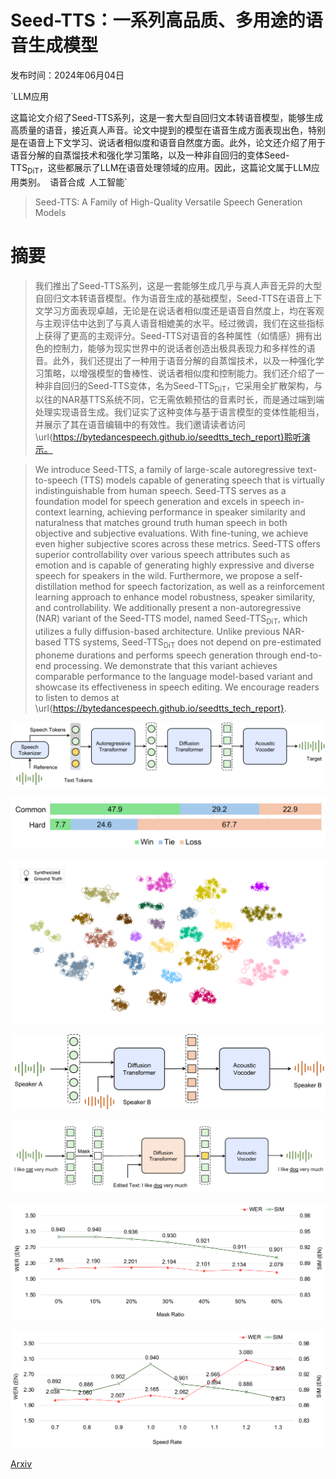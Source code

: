 # Seed-TTS：一系列高品质、多用途的语音生成模型

发布时间：2024年06月04日

`LLM应用

这篇论文介绍了Seed-TTS系列，这是一套大型自回归文本转语音模型，能够生成高质量的语音，接近真人声音。论文中提到的模型在语音生成方面表现出色，特别是在语音上下文学习、说话者相似度和语音自然度方面。此外，论文还介绍了用于语音分解的自蒸馏技术和强化学习策略，以及一种非自回归的变体$\text{Seed-TTS}_\text{DiT}$，这些都展示了LLM在语音处理领域的应用。因此，这篇论文属于LLM应用类别。` `语音合成` `人工智能`

> Seed-TTS: A Family of High-Quality Versatile Speech Generation Models

# 摘要

> 我们推出了Seed-TTS系列，这是一套能够生成几乎与真人声音无异的大型自回归文本转语音模型。作为语音生成的基础模型，Seed-TTS在语音上下文学习方面表现卓越，无论是在说话者相似度还是语音自然度上，均在客观与主观评估中达到了与真人语音相媲美的水平。经过微调，我们在这些指标上获得了更高的主观评分。Seed-TTS对语音的各种属性（如情感）拥有出色的控制力，能够为现实世界中的说话者创造出极具表现力和多样性的语音。此外，我们还提出了一种用于语音分解的自蒸馏技术，以及一种强化学习策略，以增强模型的鲁棒性、说话者相似度和控制能力。我们还介绍了一种非自回归的Seed-TTS变体，名为$\text{Seed-TTS}_\text{DiT}$，它采用全扩散架构，与以往的NAR基TTS系统不同，它无需依赖预估的音素时长，而是通过端到端处理实现语音生成。我们证实了这种变体与基于语言模型的变体性能相当，并展示了其在语音编辑中的有效性。我们邀请读者访问\url{https://bytedancespeech.github.io/seedtts_tech_report}聆听演示。

> We introduce Seed-TTS, a family of large-scale autoregressive text-to-speech (TTS) models capable of generating speech that is virtually indistinguishable from human speech. Seed-TTS serves as a foundation model for speech generation and excels in speech in-context learning, achieving performance in speaker similarity and naturalness that matches ground truth human speech in both objective and subjective evaluations. With fine-tuning, we achieve even higher subjective scores across these metrics. Seed-TTS offers superior controllability over various speech attributes such as emotion and is capable of generating highly expressive and diverse speech for speakers in the wild. Furthermore, we propose a self-distillation method for speech factorization, as well as a reinforcement learning approach to enhance model robustness, speaker similarity, and controllability. We additionally present a non-autoregressive (NAR) variant of the Seed-TTS model, named $\text{Seed-TTS}_\text{DiT}$, which utilizes a fully diffusion-based architecture. Unlike previous NAR-based TTS systems, $\text{Seed-TTS}_\text{DiT}$ does not depend on pre-estimated phoneme durations and performs speech generation through end-to-end processing. We demonstrate that this variant achieves comparable performance to the language model-based variant and showcase its effectiveness in speech editing. We encourage readers to listen to demos at \url{https://bytedancespeech.github.io/seedtts_tech_report}.

![Seed-TTS：一系列高品质、多用途的语音生成模型](../../../paper_images/2406.02430/x1.png)

![Seed-TTS：一系列高品质、多用途的语音生成模型](../../../paper_images/2406.02430/visualization_v3.png)

![Seed-TTS：一系列高品质、多用途的语音生成模型](../../../paper_images/2406.02430/x2.png)

![Seed-TTS：一系列高品质、多用途的语音生成模型](../../../paper_images/2406.02430/x3.png)

![Seed-TTS：一系列高品质、多用途的语音生成模型](../../../paper_images/2406.02430/x4.png)

![Seed-TTS：一系列高品质、多用途的语音生成模型](../../../paper_images/2406.02430/x5.png)

![Seed-TTS：一系列高品质、多用途的语音生成模型](../../../paper_images/2406.02430/x6.png)

[Arxiv](https://arxiv.org/abs/2406.02430)